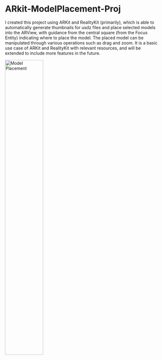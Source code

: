 # ARkit-ModelPlacement-Proj

I created this project using ARKit and RealityKit (primarily), which is able to automatically generate thumbnails for usdz files and place selected models into the ARView, with guidance from the central square (from the Focus Entity) indicating where to place the model. The placed model can be manipulated through various operations such as drag and zoom. It is a basic use case of ARKit and RealityKit with relevant resources, and will be extended to include more features in the future.

<img src="[image URL](https://github.com/harrywang7121/ARkit-ModelPlacement-Proj/blob/main/focus.gif)" alt="Model Placement" width="50%">

